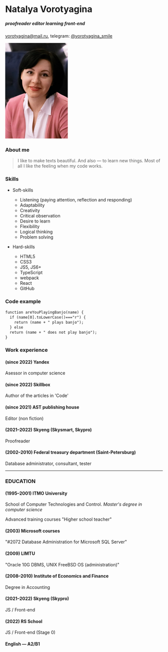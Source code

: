 # Natalya Vorotyagina
##### proofreader editor learning front-end
vorotyagina@mail.ru, telegram: [@vorotyagina_smile](http://t.me/vorotyagina_smile)

![foto](./assets/img/ava.png "Фото")

### About me
> I like to make texts beautiful. And also — to learn new things. Most of all I like the feeling when my code works.

### Skills
* Soft-skills
    + Listening (paying attention, reflection and responding)
    + Adaptability
    + Creativity
    + Critical observation
    + Desire to learn
    + Flexibility
    + Logical thinking
    + Problem solving

* Hard-skills
    + HTML5
    + CSS3
    + JS5, JS6+
    + TypeScript
    + webpack
    + React  
    + GitHub

### Code example
```
function areYouPlayingBanjo(name) {
  if (name[0].toLowerCase()==="r") {
    return (name + " plays banjo");
  } else
  return (name + " does not play banjo");
}
```

### Work experience
#### (since 2022) Yandex
Asessor in computer science

#### (since 2022) Skillbox
Author of the articles in 'Code'

#### (since 2021) AST publishing house 
Editor (non fiction)

#### (2021–2022) Skyeng (Skysmart, Skypro)
Proofreader

#### (2002–2010) Federal treasury department (Saint-Petersburg)
Database administrator, consultant, tester

---

### EDUCATION
#### (1995–2001) ITMO University
School of Computer Technologies and Control. 
_Master's degree in computer science_

Advanced training courses "Higher school teacher"

#### (2003) Microsoft courses
"#2072 Database Administration for Microsoft SQL Server"

#### (2009) LIMTU
"Oracle 10G DBMS, UNIX FreeBSD OS (administration)"

#### (2008–2010) Institute of Economics and Finance
Degree in Accounting

#### (2021–2022) Skyeng (Skypro)
JS / Front-end

#### (2022) RS School
JS / Front-end (Stage 0)

#### English — A2/B1